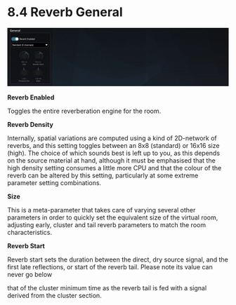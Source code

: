 # 8.4 Reverb General

![](../../include/SpatRevolution_UserGuide_-150.jpg)

**Reverb Enabled**

Toggles the entire reverberation engine for the room.

**Reverb Density**

Internally, spatial variations are computed using a kind of 2D-network of reverbs,
and this setting toggles between an 8x8 (standard) or 16x16 size (high). The choice
of which sounds best is left up to you, as this depends on the source material at
hand, although it must be emphasised that the high density setting consumes a little more CPU and that the colour of the reverb can be altered by this setting, particularly at some extreme parameter setting combinations.

**Size**

This is a meta-parameter that takes care of varying several other parameters in order to quickly set the equivalent size of the virtual room, adjusting early, cluster and
tail reverb parameters to match the room characteristics.

**Reverb Start**

Reverb start sets the duration between the direct, dry source signal, and the first
late reflections, or start of the reverb tail. Please note its value can never go below


that of the cluster minimum time as the reverb tail is fed with a signal derived from
the cluster section.

